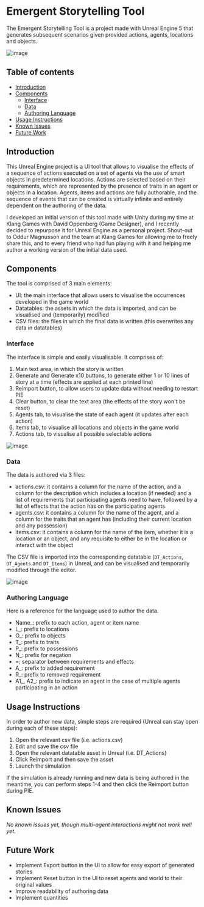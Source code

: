 # Emergent Storytelling Tool
The Emergent Storytelling Tool is a project made with Unreal Engine 5 that generates subsequent scenarios given provided actions, agents, locations and objects.

![image](https://github.com/alessianigretti/emergent_storytelling_tool/assets/17513294/07d98767-c20a-4b8f-89f9-c0ad08b82459)

## Table of contents
- [Introduction](#introduction)
- [Components](#components)
  - [Interface](#interface)
  - [Data](#data)
  - [Authoring Language](#authoring-language)
- [Usage Instructions](#usage-instructions)
- [Known Issues](#known-issues)
- [Future Work](#future-work)
   
## Introduction
This Unreal Engine project is a UI tool that allows to visualise the effects of a sequence of actions executed on a set of agents via the use of smart objects in predetermined locations. Actions are selected based on their requirements, which are represented by the presence of traits in an agent or objects in a location. Agents, items and actions are fully authorable, and the sequence of events that can be created is virtually infinite and entirely dependent on the authoring of the data.

I developed an initial version of this tool made with Unity during my time at Klang Games with David Oppenberg (Game Designer), and I recently decided to repurpose it for Unreal Engine as a personal project. Shout-out to Oddur Magnusson and the team at Klang Games for allowing me to freely share this, and to every friend who had fun playing with it and helping me author a working version of the initial data used.

## Components
The tool is comprised of 3 main elements:
* UI: the main interface that allows users to visualise the occurrences developed in the game world
* Datatables: the assets in which the data is imported, and can be visualised and (temporarily) modified
* CSV files: the files in which the final data is written (this overwrites any data in datatables)

### Interface
The interface is simple and easily visualisable. It comprises of:
1. Main text area, in which the story is written
2. Generate and Generate x10 buttons, to generate either 1 or 10 lines of story at a time (effects are applied at each printed line)
3. Reimport button, to allow users to update data without needing to restart PIE
4. Clear button, to clear the text area (the effects of the story won't be reset)
5. Agents tab, to visualise the state of each agent (it updates after each action)
6. Items tab, to visualise all locations and objects in the game world
7. Actions tab, to visualise all possible selectable actions

![image](https://github.com/alessianigretti/emergent_storytelling_tool/assets/17513294/74e5bec3-1533-4f75-8412-8d2aab34bbe1)

### Data
The data is authored via 3 files:
* actions.csv: it contains a column for the name of the action, and a column for the description which includes a location (if needed) and a list of requirements that participating agents need to have, followed by a list of effects that the action has on the participating agents
* agents.csv: it contains a column for the name of the agent, and a column for the traits that an agent has (including their current location and any possession)
* items.csv: it contains a column for the name of the item, whether it is a location or an object, and any requisite to either be in the location or interact with the object

The CSV file is imported into the corresponding datatable (`DT_Actions`, `DT_Agents` and `DT_Items`) in Unreal, and can be visualised and temporarily modified through the editor.

![image](https://github.com/alessianigretti/emergent_storytelling_tool/assets/17513294/8a84f3f5-2178-4f98-b69e-1d5b795b01c8)

### Authoring Language
Here is a reference for the language used to author the data.
* Name_: prefix to each action, agent or item name
* L_: prefix to locations
* O_: prefix to objects
* T_: prefix to traits
* P_: prefix to possessions
* N_: prefix for negation
* =: separator between requirements and effects
* A_: prefix to added requirement
* R_: prefix to removed requirement
* A1_, A2_: prefix to indicate an agent in the case of multiple agents participating in an action

## Usage Instructions
In order to author new data, simple steps are required (Unreal can stay open during each of these steps):
1. Open the relevant csv file (i.e. actions.csv)
2. Edit and save the csv file
3. Open the relevant datatable asset in Unreal (i.e. DT_Actions)
4. Click Reimport and then save the asset
5. Launch the simulation

If the simulation is already running and new data is being authored in the meantime, you can perform steps 1-4 and then click the Reimport button during PIE.

## Known Issues
_No known issues yet, though multi-agent interactions might not work well yet._

## Future Work
* Implement Export button in the UI to allow for easy export of generated stories
* Implement Reset button in the UI to reset agents and world to their original values
* Improve readability of authoring data
* Implement quantities
